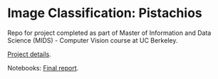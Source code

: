 # Image Classification: Pistachios

Repo for project completed as part of Master of Information and Data Science (MIDS) - Computer Vision course at UC Berkeley.

[Project details](https://drkulkarni236.github.io/project-CV.html).

Notebooks: [Final report](https://github.com/drkulkarni236/Portfolio/blob/master/Image_Classification_Pistachios/W281_Final_Project_Report.ipynb).
